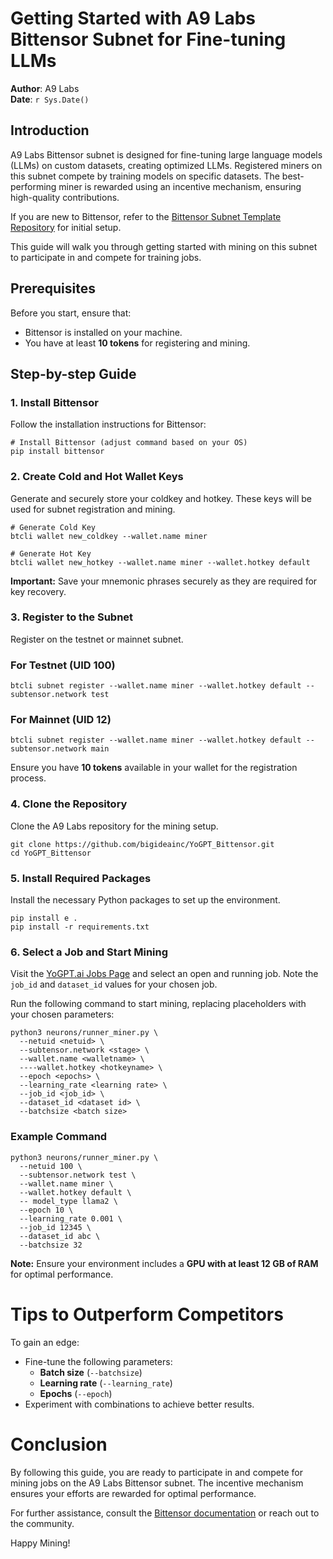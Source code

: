 # Getting Started with A9 Labs Bittensor Subnet for Fine-tuning LLMs

**Author**: A9 Labs  
**Date**: `r Sys.Date()`
## Introduction

A9 Labs Bittensor subnet is designed for fine-tuning large language models (LLMs) on custom datasets, creating optimized LLMs. Registered miners on this subnet compete by training models on specific datasets. The best-performing miner is rewarded using an incentive mechanism, ensuring high-quality contributions.

If you are new to Bittensor, refer to the [Bittensor Subnet Template Repository](https://github.com/opentensor/bittensor-subnet-template/blob/main/docs/running_on_staging.md) for initial setup.

This guide will walk you through getting started with mining on this subnet to participate in and compete for training jobs.

## Prerequisites

Before you start, ensure that:
- Bittensor is installed on your machine.
- You have at least **10 tokens** for registering and mining.

## Step-by-step Guide

### 1. Install Bittensor

Follow the installation instructions for Bittensor:
```{r, eval=FALSE}
# Install Bittensor (adjust command based on your OS)
pip install bittensor
```

### 2. Create Cold and Hot Wallet Keys

Generate and securely store your coldkey and hotkey. These keys will be used for subnet registration and mining.

```{bash, eval=FALSE}
# Generate Cold Key
btcli wallet new_coldkey --wallet.name miner

# Generate Hot Key
btcli wallet new_hotkey --wallet.name miner --wallet.hotkey default
```

**Important:** Save your mnemonic phrases securely as they are required for key recovery.

### 3. Register to the Subnet

Register on the testnet or mainnet subnet.

### For Testnet (UID 100)
```{bash, eval=FALSE}
btcli subnet register --wallet.name miner --wallet.hotkey default --subtensor.network test
```

### For Mainnet (UID 12)
```{bash, eval=FALSE}
btcli subnet register --wallet.name miner --wallet.hotkey default --subtensor.network main
```

Ensure you have **10 tokens** available in your wallet for the registration process.

### 4. Clone the Repository

Clone the A9 Labs repository for the mining setup.

```{bash, eval=FALSE}
git clone https://github.com/bigideainc/YoGPT_Bittensor.git
cd YoGPT_Bittensor
```

### 5. Install Required Packages

Install the necessary Python packages to set up the environment.

```{bash, eval=FALSE}
pip install e .
pip install -r requirements.txt
```

### 6. Select a Job and Start Mining

Visit the [YoGPT.ai Jobs Page](https://yogpt.ai/jobs) and select an open and running job. Note the `job_id` and `dataset_id` values for your chosen job.

Run the following command to start mining, replacing placeholders with your chosen parameters:

```{bash, eval=FALSE}
python3 neurons/runner_miner.py \
  --netuid <netuid> \
  --subtensor.network <stage> \
  --wallet.name <walletname> \
  ----wallet.hotkey <hotkeyname> \
  --epoch <epochs> \
  --learning_rate <learning rate> \
  --job_id <job_id> \
  --dataset_id <dataset id> \
  --batchsize <batch size>
```

### Example Command
```{bash, eval=FALSE}
python3 neurons/runner_miner.py \
  --netuid 100 \
  --subtensor.network test \
  --wallet.name miner \
  --wallet.hotkey default \
  -- model_type llama2 \
  --epoch 10 \
  --learning_rate 0.001 \
  --job_id 12345 \
  --dataset_id abc \
  --batchsize 32
```

**Note:** Ensure your environment includes a **GPU with at least 12 GB of RAM** for optimal performance.

# Tips to Outperform Competitors

To gain an edge:
- Fine-tune the following parameters:
  - **Batch size** (`--batchsize`)
  - **Learning rate** (`--learning_rate`)
  - **Epochs** (`--epoch`)
- Experiment with combinations to achieve better results.

# Conclusion

By following this guide, you are ready to participate in and compete for mining jobs on the A9 Labs Bittensor subnet. The incentive mechanism ensures your efforts are rewarded for optimal performance.

For further assistance, consult the [Bittensor documentation](https://github.com/opentensor/bittensor-subnet-template/blob/main/docs/running_on_staging.md) or reach out to the community.

Happy Mining!
